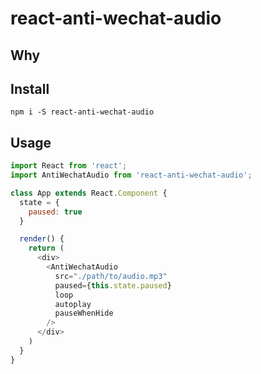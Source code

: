 # react-anti-wechat-audio

## Why


## Install
```
npm i -S react-anti-wechat-audio
```

## Usage
```js
import React from 'react';
import AntiWechatAudio from 'react-anti-wechat-audio';

class App extends React.Component {
  state = {
    paused: true
  }

  render() {
    return (
      <div>
        <AntiWechatAudio 
          src="./path/to/audio.mp3"
          paused={this.state.paused}
          loop
          autoplay
          pauseWhenHide
        />
      </div>
    )
  }
}
```
